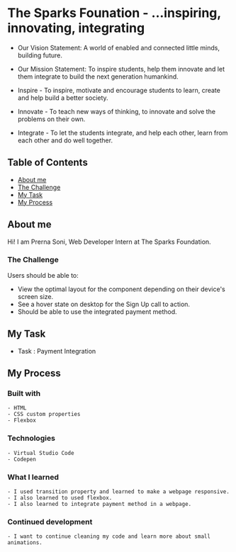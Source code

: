 # The Sparks Founation  - ...inspiring, innovating, integrating

- Our Vision Statement: 
A world of enabled and connected little minds, building future.

- Our Mission Statement:
To inspire students, help them innovate and let them integrate to build the next generation humankind.

- Inspire - 
To inspire, motivate and encourage students to learn, create and help build a better society.

- Innovate -
To teach new ways of thinking, to innovate and solve the problems on their own.

- Integrate -
To let the students integrate, and help each other, learn from each other and do well together.

## Table of Contents

- [About me](#about-me)
- [The Challenge](#the-challenge)
- [My Task](#mu-task)
- [My Process](#my-process)

## About me 

  Hi! I am Prerna Soni, Web Developer Intern at The Sparks Foundation. 

### The Challenge

Users should be able to:
  -  View the optimal layout for the component depending on their device's screen size.
  -  See a hover state on desktop for the Sign Up call to action.
  -  Should be able to use the integrated payment method. 

## My Task

- Task : Payment Integration

## My Process

  ### Built with 
    - HTML 
    - CSS custom properties
    - Flexbox
    
   ### Technologies 
    - Virtual Studio Code
    - Codepen
    
   ### What I learned 
    - I used transition property and learned to make a webpage responsive.
    - I also learned to used flexbox.
    - I also learned to integrate payment method in a webpage. 
    
   ### Continued development 
    - I want to continue cleaning my code and learn more about small animations. 
